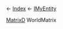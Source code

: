 ← [Index](Api-Index) ← [IMyEntity](VRage.Game.ModAPI.Ingame.IMyEntity)

[MatrixD](VRageMath.MatrixD) WorldMatrix